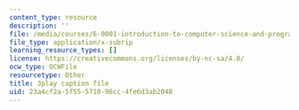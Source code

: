 ```yaml
---
content_type: resource
description: ''
file: /media/courses/6-0001-introduction-to-computer-science-and-programming-in-python-fall-2016/23a4cf2a5f55571096cc4fe6d3ab2048_C_pgH5QhIZ8.srt
file_type: application/x-subrip
learning_resource_types: []
license: https://creativecommons.org/licenses/by-nc-sa/4.0/
ocw_type: OCWFile
resourcetype: Other
title: 3play caption file
uid: 23a4cf2a-5f55-5710-96cc-4fe6d3ab2048
---
```

